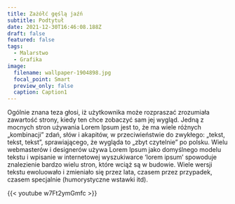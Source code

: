 ```yaml
---
title: Zażółć gęślą jaźń
subtitle: Podtytuł
date: 2021-12-30T16:46:08.188Z
draft: false
featured: false
tags:
  - Malarstwo
  - Grafika
image:
  filename: wallpaper-1904898.jpg
  focal_point: Smart
  preview_only: false
  caption: Caption1
---
```

Ogólnie znana teza głosi, iż użytkownika może rozpraszać zrozumiała zawartość strony, kiedy ten chce zobaczyć sam jej wygląd. Jedną z mocnych stron używania Lorem Ipsum jest to, że ma wiele różnych „kombinacji” zdań, słów i akapitów, w przeciwieństwie do zwykłego: „tekst, tekst, tekst”, sprawiającego, że wygląda to „zbyt czytelnie” po polsku. Wielu webmasterów i designerów używa Lorem Ipsum jako domyślnego modelu tekstu i wpisanie w internetowej wyszukiwarce ‘lorem ipsum’ spowoduje znalezienie bardzo wielu stron, które wciąż są w budowie. Wiele wersji tekstu ewoluowało i zmieniało się przez lata, czasem przez przypadek, czasem specjalnie (humorystyczne wstawki itd).

{{< youtube w7Ft2ymGmfc >}}